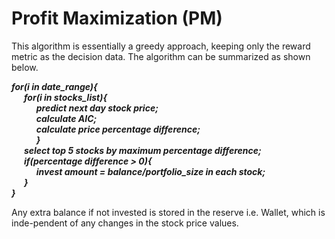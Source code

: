 # Profit Maximization (PM)
This algorithm is essentially a greedy approach, keeping only the reward metric as the decision data. The algorithm can be summarized as shown below.

***for(i in date_range){    
&nbsp;&nbsp;&nbsp;&nbsp;&nbsp;&nbsp;for(i in stocks_list){    
&nbsp;&nbsp;&nbsp;&nbsp;&nbsp;&nbsp;&nbsp;&nbsp;&nbsp;&nbsp;&nbsp;&nbsp;predict next day stock price;    
&nbsp;&nbsp;&nbsp;&nbsp;&nbsp;&nbsp;&nbsp;&nbsp;&nbsp;&nbsp;&nbsp;&nbsp;calculate AIC;    
&nbsp;&nbsp;&nbsp;&nbsp;&nbsp;&nbsp;&nbsp;&nbsp;&nbsp;&nbsp;&nbsp;&nbsp;calculate price percentage difference;    
		&nbsp;&nbsp;&nbsp;&nbsp;&nbsp;&nbsp;&nbsp;&nbsp;&nbsp;&nbsp;&nbsp;&nbsp;}    
&nbsp;&nbsp;&nbsp;&nbsp;&nbsp;&nbsp;select top 5 stocks by maximum percentage difference;    
&nbsp;&nbsp;&nbsp;&nbsp;&nbsp;&nbsp;if(percentage difference > 0){    
&nbsp;&nbsp;&nbsp;&nbsp;&nbsp;&nbsp;&nbsp;&nbsp;&nbsp;&nbsp;&nbsp;&nbsp;invest amount = balance/portfolio_size in each stock;    
&nbsp;&nbsp;&nbsp;&nbsp;&nbsp;&nbsp;}    
}***    

Any extra balance if not invested is stored in the reserve i.e. Wallet, which is inde-pendent of any changes in the stock price values.